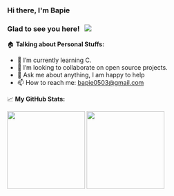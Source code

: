 ### Hi there, I'm Bapie

<!-- [![Twitter Badge](https://img.shields.io/badge/-Twitter-00acee?style=flat-square&logo=Twitter&logoColor=white)](https://twitter.com/JohnSanpe) -->
<!-- [![Telegram Badge](https://img.shields.io/badge/-Telegram-0088cc?style=flat-square&logo=Telegram&logoColor=white)](https://t.me/John_sanpe) -->

### Glad to see you here! &nbsp; ![](https://visitor-badge.glitch.me/badge?page_id=xiaopan24)

:house: **Talking about Personal Stuffs:**

<!-- - 🔭 I’m currently working in repository lightcore. -->
- 🌱 I’m currently learning C.
- 👯 I’m looking to collaborate on open source projects.
- 💬 Ask me about anything, I am happy to help
- 📫 How to reach me: bapie0503@gmail.com


📈 **My GitHub Stats:**

<p>
  <img height="180em" src="https://github-readme-stats.vercel.app/api?username=John-sanpe&show_icons=true&hide_border=true&&count_private=true&include_all_commits=true" />
  <img height="180em" src="https://github-readme-stats.vercel.app/api/top-langs/?username=John-sanpe&exclude_repo=KNN-Image-Classification&show_icons=true&hide_border=true&layout=compact&langs_count=8"/>
</p>
